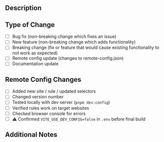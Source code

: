 ## Description

<!-- Describe your changes here -->

## Type of Change

- [ ] Bug fix (non-breaking change which fixes an issue)
- [ ] New feature (non-breaking change which adds functionality)
- [ ] Breaking change (fix or feature that would cause existing functionality to not work as expected)
- [ ] Remote config update (changes to remote-config.json)
- [ ] Documentation update

## Remote Config Changes

<!-- If this PR modifies remote-config.json: -->

- [ ] Added new site / rule / updated selectors
- [ ] Changed version number
- [ ] Tested locally with dev server (`pnpm dev:config`)
- [ ] Verified rules work on target websites
- [ ] Checked browser console for errors
- [ ] ⚠️ Confirmed `VITE_USE_DEV_CONFIG=false` in `.env` before final build

## Additional Notes

<!-- Any additional information -->
